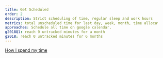 ```yaml
---
title: Get Scheduled
order: 2
description: Strict scheduling of time, regular sleep and work hours
metrics: total unscheduled time for last day, week, month, time allocation to each calendar for last day week month
approaches: Schedule all time on google calendar.
g2018Q1: reach 0 untracked minutes for a month
g2018: reach 0 untracked minutes for 6 months
---
```


[How I spend my time](/about/#how-my-time-gets-spent)
